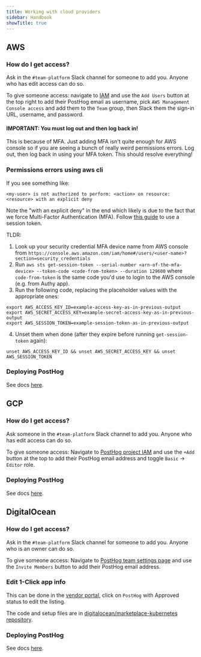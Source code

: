 ```yaml
---
title: Working with cloud providers
sidebar: Handbook
showTitle: true
---
```


## AWS

### How do I get access?

Ask in the `#team-platform` Slack channel for someone to add you. Anyone who has edit access can do so.

To give someone access: navigate to [IAM](https://console.aws.amazon.com/iamv2/home#/users) and use the `Add Users` button at the top right to add their PostHog email as username, pick `AWS Management Console access` and add them to the `Team` group, then Slack them the sign-in URL, username, and password.

#### IMPORTANT: You must log out and then log back in!

This is because of MFA. Just adding MFA isn't quite enough for AWS console so if you are seeing a bunch of really weird permissions errors. Log out, then log back in using your MFA token. This should resolve everything!

### Permissions errors using aws cli

If you see something like:
```
<my-user> is not authorized to perform: <action> on resource: <resource> with an explicit deny
```

Note the "with an explicit deny" in the end which likely is due to the fact that we force Multi-Factor Authentication (MFA). Follow [this guide](https://aws.amazon.com/premiumsupport/knowledge-center/authenticate-mfa-cli/) to use a session token. 

TLDR:

1. Look up your security credential MFA device name from AWS console from `https://console.aws.amazon.com/iam/home#/users/<user-name>?section=security_credentials`
2. Run `aws sts get-session-token --serial-number <arn-of-the-mfa-device> --token-code <code-from-token> --duration 129600` where `code-from-token` is the same code you'd use to login to the AWS console (e.g. from Authy app).
3. Run the following code, replacing the placeholder values with the appropriate ones:
```
export AWS_ACCESS_KEY_ID=example-access-key-as-in-previous-output
export AWS_SECRET_ACCESS_KEY=example-secret-access-key-as-in-previous-output
export AWS_SESSION_TOKEN=example-session-token-as-in-previous-output
```
4. Unset them when done (after they expire before running `get-session-token` again):
```
unset AWS_ACCESS_KEY_ID && unset AWS_SECRET_ACCESS_KEY && unset AWS_SESSION_TOKEN
```

### Deploying PostHog

See docs [here](https://posthog.com/docs/self-host/deploy/aws).


## GCP

### How do I get access?

Ask someone in the `#team-platform` Slack channel to add you. Anyone who has edit access can do so.

To give someone access: Navigate to [PostHog project IAM](https://console.cloud.google.com/iam-admin/iam?project=posthog-301601&supportedpurview=project) and use the `+Add` button at the top to add their PostHog email address and toggle `Basic` -> `Editor` role.

### Deploying PostHog

See docs [here](https://posthog.com/docs/self-host/deploy/gcp).


## DigitalOcean

### How do I get access?

Ask in the `#team-platform` Slack channel for someone to add you. Anyone who is an owner can do so.

To give someone access: Navigate to [PostHog team settings page](https://cloud.digitalocean.com/account/team?i=7cfa7c) and use the `Invite Members` button to add their PostHog email address.

### Edit 1-Click app info

This can be done in the [vendor portal](https://cloud.digitalocean.com/vendorportal/), click on `PostHog` with Approved status to edit the listing.

The code and setup files are in [digitalocean/marketplace-kubernetes repository](https://github.com/digitalocean/marketplace-kubernetes/tree/master/stacks/posthog).

### Deploying PostHog

See docs [here](https://posthog.com/docs/self-host/deploy/digital-ocean).
